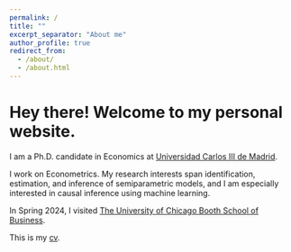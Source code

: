 ```yaml
---
permalink: /
title: ""
excerpt_separator: "About me"
author_profile: true
redirect_from: 
  - /about/
  - /about.html
---
```


Hey there! Welcome to my personal website.  
====

I am a Ph.D. candidate in Economics at [Universidad Carlos III de Madrid](http://economics.uc3m.es/). 

I work on Econometrics. My research interests span identification, estimation, and inference of semiparametric models, and I am especially interested in causal inference using machine learning.

In Spring 2024, I visited [The University of Chicago Booth School of Business](https://www.chicagobooth.edu/).

This is my [cv](http://argafacu.github.io/files/cvFacundoArganaraz.pdf).
